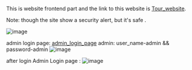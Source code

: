 This is  website frontend part and  the link to this website is [Tour_website](https://tourmangament.000webhostapp.com/).

Note: though the site show a security alert, but it's safe .

![image](https://github.com/Emon-git-site/tcrm/assets/136096636/c40c4a42-8760-409a-8de5-03fc82dfc838)


admin login page: [admin_login_page](https://tourmangament.000webhostapp.com/admin/index.php)
admin: user_name-admin   &&  password-admin
![image](https://github.com/Emon-git-site/tcrm/assets/136096636/42e8efd9-d852-44ec-9b2d-f935f1a431ad)

after login Admin Login page  :
![image](https://github.com/Emon-git-site/tcrm/assets/136096636/b24a7634-ec8f-4c4c-86fa-fa566563c0b4)


